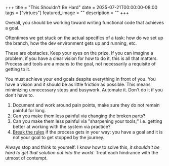 +++
title =  "This Shouldn't Be Hard"
date = 2025-07-21T00:00:00-08:00
tags = ["virtues"]
featured_image = ""
description = ""
+++

Overall, you should be working toward writing functional code that achieves a goal.

Oftentimes we get stuck on the actual specifics of a task: how do we set up the branch, how the dev environment gets up and running, etc.

These are obstacles. Keep your eyes on the prize. If you can imagine a problem, if you have a clear vision for how to do it, this is all that matters. Process and tools are a means to the goal, not necessarily a requisite of getting to it.

You must achieve your end goals despite everything in front of you. You have a vision and it should be as little friction as possible. This means minimizing unnecessary steps and busywork. Automate it. Don't do it if you don't have to.

1. Document and work around pain points, make sure they do not remain painful for long.
1. Can you make them less painful via changing the broken parts?
1. Can you make them less painful via "sharpening your tools;" i.e. getting better at working with the system via practice?
1. [Break the rules](../you-need-to-break-the-rules/) if the process gets in your way: you have a goal and it is not your goal to get stopped by the journey.

Always stop and think to yourself: I know how to solve this, _it shouldn't be hard to get that solution out into the world_. Treat each hindrance with the utmost of contempt.
